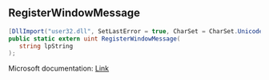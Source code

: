 ## RegisterWindowMessage

```csharp
[DllImport("user32.dll", SetLastError = true, CharSet = CharSet.Unicode)]
public static extern uint RegisterWindowMessage(
   string lpString
);
```

Microsoft documentation: [Link](https://docs.microsoft.com/en-us/windows/win32/api/winuser/nf-winuser-registerwindowmessagew)
